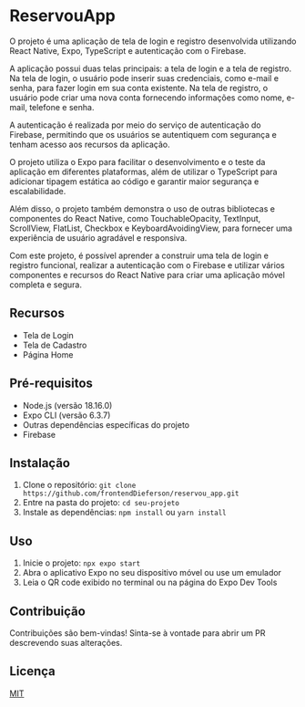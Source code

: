 # ReservouApp

O projeto é uma aplicação de tela de login e registro desenvolvida utilizando React Native, Expo, TypeScript e autenticação com o Firebase.

A aplicação possui duas telas principais: a tela de login e a tela de registro. Na tela de login, o usuário pode inserir suas credenciais, como e-mail e senha, para fazer login em sua conta existente. Na tela de registro, o usuário pode criar uma nova conta fornecendo informações como nome, e-mail, telefone e senha.

A autenticação é realizada por meio do serviço de autenticação do Firebase, permitindo que os usuários se autentiquem com segurança e tenham acesso aos recursos da aplicação.

O projeto utiliza o Expo para facilitar o desenvolvimento e o teste da aplicação em diferentes plataformas, além de utilizar o TypeScript para adicionar tipagem estática ao código e garantir maior segurança e escalabilidade.

Além disso, o projeto também demonstra o uso de outras bibliotecas e componentes do React Native, como TouchableOpacity, TextInput, ScrollView, FlatList, Checkbox e KeyboardAvoidingView, para fornecer uma experiência de usuário agradável e responsiva.

Com este projeto, é possível aprender a construir uma tela de login e registro funcional, realizar a autenticação com o Firebase e utilizar vários componentes e recursos do React Native para criar uma aplicação móvel completa e segura.

## Recursos

- Tela de Login
- Tela de Cadastro
- Página Home

## Pré-requisitos

- Node.js (versão 18.16.0)
- Expo CLI (versão 6.3.7)
- Outras dependências específicas do projeto
- Firebase

## Instalação

1. Clone o repositório: `git clone https://github.com/frontendDieferson/reservou_app.git`
2. Entre na pasta do projeto: `cd seu-projeto`
3. Instale as dependências: `npm install` ou `yarn install`


## Uso

1. Inicie o projeto: `npx expo start`
2. Abra o aplicativo Expo no seu dispositivo móvel ou use um emulador
3. Leia o QR code exibido no terminal ou na página do Expo Dev Tools

## Contribuição

Contribuições são bem-vindas! Sinta-se à vontade para abrir um PR descrevendo suas alterações.

## Licença

[MIT](https://opensource.org/licenses/MIT)
